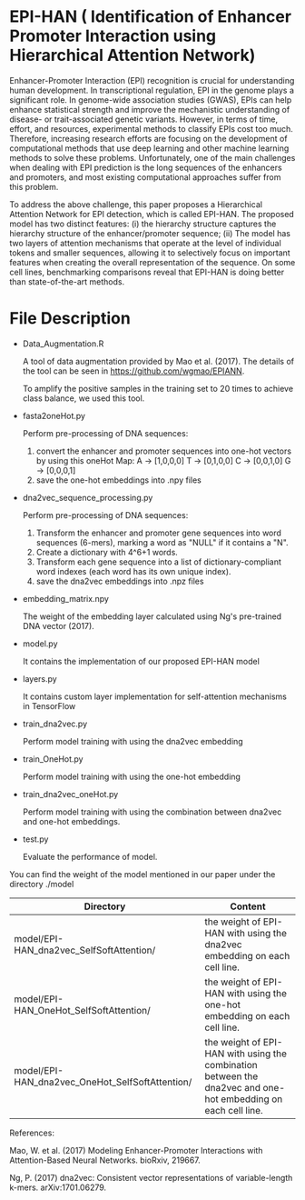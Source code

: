 # EPI-HAN ( Identification of Enhancer Promoter Interaction using Hierarchical Attention Network)
Enhancer-Promoter Interaction (EPI) recognition is crucial for understanding human development. In transcriptional regulation, EPI in the genome plays a significant role. In genome-wide association studies (GWAS), EPIs can help enhance statistical strength and improve the mechanistic understanding of disease- or trait-associated genetic variants. However, in terms of time, effort, and resources, experimental methods to classify EPIs cost too much. Therefore, increasing research efforts are focusing on the development of computational methods that use deep learning and other machine learning methods to solve these problems. Unfortunately, one of the main challenges when dealing with EPI prediction is the long sequences of the enhancers and promoters, and most existing computational approaches suffer from this problem.

To address the above challenge, this paper proposes a Hierarchical Attention Network for EPI detection, which is called EPI-HAN. The proposed model has two distinct features: (i) the hierarchy structure captures the hierarchy structure of the enhancer/promoter sequence; (ii) The model has two layers of attention mechanisms that operate at the level of individual tokens and smaller sequences, allowing it to selectively focus on important features when creating the overall representation of the sequence. On some cell lines, benchmarking comparisons reveal that EPI-HAN is doing better than state-of-the-art methods.

# File Description 
- Data_Augmentation.R

  A tool of data augmentation provided by Mao et al. (2017). The details of the tool can be seen in https://github.com/wgmao/EPIANN.

  To amplify the positive samples in the training set to 20 times to achieve class balance, we used this tool.
  
- fasta2oneHot.py

  Perform pre-processing of DNA sequences:
  1. convert the enhancer and promoter sequences into one-hot vectors by using this oneHot Map:
     A -> [1,0,0,0]
     T -> [0,1,0,0]
     C -> [0,0,1,0]
     G -> [0,0,0,1]
  2. save the one-hot embeddings into .npy files

- dna2vec_sequence_processing.py

  Perform pre-processing of DNA sequences:

  1. Transform the enhancer and promoter gene sequences into word sequences (6-mers), marking a word as "NULL" if it contains a "N".
  2. Create a dictionary with 4^6+1 words.
  3. Transform each gene sequence into a list of dictionary-compliant word indexes (each word has its own unique index).
  4. save the dna2vec embeddings into .npz files
  
- embedding_matrix.npy

    The weight of the embedding layer calculated using Ng's pre-trained DNA vector (2017).
    
- model.py

    It contains the implementation of our proposed EPI-HAN model

- layers.py

    It contains custom layer implementation for self-attention mechanisms in TensorFlow

- train_dna2vec.py

  Perform model training with using the dna2vec embedding

- train_OneHot.py

    Perform model training with using the one-hot embedding

- train_dna2vec_oneHot.py

  Perform model training with using the combination between dna2vec and one-hot embeddings.

- test.py

  Evaluate the performance of model.
  
You can find the weight of the model mentioned in our paper under the directory ./model

Directory| Content
  ---|---
  model/EPI-HAN_dna2vec_SelfSoftAttention/| the weight of EPI-HAN with using the dna2vec embedding on each cell line.
  model/EPI-HAN_OneHot_SelfSoftAttention/ | the weight of EPI-HAN with using the one-hot embedding on each cell line.
  model/EPI-HAN_dna2vec_OneHot_SelfSoftAttention/| the weight of EPI-HAN with using the combination between the dna2vec and one-hot embedding on each cell line.

References:

  Mao, W. et al. (2017) Modeling Enhancer-Promoter Interactions with Attention-Based Neural Networks. bioRxiv, 219667.

  Ng, P. (2017) dna2vec: Consistent vector representations of variable-length k-mers. arXiv:1701.06279.
